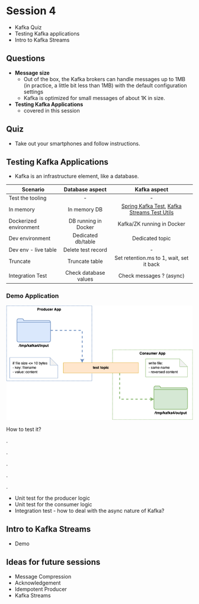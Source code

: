 # Session 4

- Kafka Quiz
- Testing Kafka applications
- Intro to Kafka Streams

## Questions

- **Message size** 
    - Out of the box, the Kafka brokers can handle messages up to 1MB 
    (in practice, a little bit less than 1MB) 
    with the default configuration settings 
    - Kafka is optimized for small messages of about 1K in size. 
- **Testing Kafka Applications**
    - covered in this session
    
## Quiz

- Take out your smartphones and follow instructions.

## Testing Kafka Applications

* Kafka is an infrastructure element, like a database.

| Scenario | Database aspect | Kafka aspect |
| -------- | :-------------: | :----------: |
| Test the tooling | - | - |
| In memory | In memory DB | [Spring Kafka Test](https://blog.mimacom.com/testing-apache-kafka-with-spring-boot/), [Kafka Streams Test Utils](https://kafka.apache.org/21/documentation/streams/developer-guide/testing.html) |
| Dockerized environment | DB running in Docker | Kafka/ZK running in Docker |
| Dev environment | Dedicated db/table | Dedicated topic |
| Dev env - live table | Delete test record | - |
| Truncate | Truncate table | Set retention.ms to 1, wait, set it back |
| Integration Test | Check database values | Check messages ? (async) |

### Demo Application

![Architecture](../img/kafka4-architecture.png)

How to test it?

.

.

.

.

.

* Unit test for the producer logic
* Unit test for the consumer logic
* Integration test - how to deal with the async nature of Kafka?
    
## Intro to Kafka Streams

* Demo

## Ideas for future sessions
- Message Compression
- Acknowledgement
- Idempotent Producer
- Kafka Streams